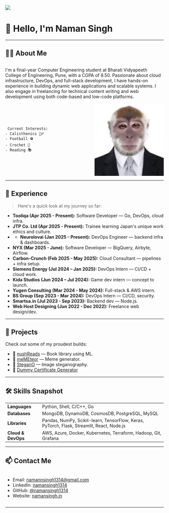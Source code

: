 ![](https://komarev.com/ghpvc/?username=namansingh1314&label=Profile+Views&style=plastic)

# 👋 Hello, I'm Naman Singh


---

## 🧑‍💻 About Me

<div style="display: flex; flex-wrap: wrap; align-items: center; justify-content: space-between;">
  <p>
    I'm a final-year Computer Engineering student at Bharati Vidyapeeth College of Engineering, Pune, with a CGPA of 8.50. Passionate about cloud infrastructure, DevOps, and full-stack development, I have hands-on experience in building dynamic web applications and scalable systems. I also engage in freelancing for technical content writing and web development using both code-based and low-code platforms.
    
    
     Current Interests:
    - Calisthenics 🤸‍♂️
    - Football ⚽
    - Crochet 🧶
    - Reading 📚
  </p>

  <img src="./pfp.gif" width="220px" alt="Profile GIF" style="max-width: 100%; margin-left: 10px;"/>
</div>

---

## 💼 Experience

> Here's a quick look at my journey so far:
- **Tooliqa (Apr 2025 - Present):** Software Developer — Go, DevOps, cloud infra.
- **JTP Co. Ltd (Apr 2025 - Present):** Trainee learning Japan's unique work ethics and culture.
- - **Neurolovai (Jan 2025 - Present):** DevOps Engineer — backend infra & dashboards.
- **NYX (Mar 2025 - June):** Software Developer — BigQuery, Airbyte, Airflow.
- **Carbon-Crunch (Feb 2025 - May 2025):** Cloud Consultant — pipelines + infra setup.
- **Siemens Energy (Jul 2024 – Jan 2025):** DevOps Intern — CI/CD + cloud work.
- **Kida Studios (Jun 2024 – Jul 2024):** Game dev intern — concept to launch.
- **Yugen Consulting (Mar 2024 - May 2024):** Full-stack & AWS intern.
- **BS Group (Sep 2023 - Mar 2024):** DevOps Intern — CI/CD, security.
- **Smartsa.in (Jul 2023 - Sep 2023):** Backend dev — Node.js.
- **Web Host Designing (Jun 2022 - Dec 2022):** Freelance web design/dev.

---

## 🚀 Projects

Check out some of my proudest builds:


- 🔗 [nushReads](https://nush-reads.vercel.app) — Book library using ML.
- 🔗 [meMEteor](https://memeteor.netlify.app) — Meme generator.
- 🔗 [SteganO](https://github.com/namansingh1314/SteganO) — Image steganography.
- 🔗 [Dummy Certificate Generator](https://github.com/namansingh1314/Dummy-Certificate-Generator)

---

## 🛠️ Skills Snapshot

<table>
  <tr>
    <td><strong>Languages</strong></td>
    <td>Python, Shell, C/C++, Go</td>
  </tr>
  <tr>
    <td><strong>Databases</strong></td>
    <td>MongoDB, DynamoDB, CosmosDB, PostgreSQL, MySQL</td>
  </tr>
  <tr>
    <td><strong>Libraries</strong></td>
    <td>Pandas, NumPy, Scikit-learn, TensorFlow, Keras, PyTorch, Flask, Streamlit, React, Node.js</td>
  </tr>
  <tr>
    <td><strong>Cloud & DevOps</strong></td>
    <td>AWS, Azure, Docker, Kubernetes, Terraform, Hadoop, Git, Grafana</td>
  </tr>
</table>

---

## 📫 Contact Me

<div style="display: flex; flex-wrap: wrap; align-items: center; justify-content: space-between;">
  <ul>
    <li>Email: <a href="mailto:namannsingh1314@gmail.com">namannsingh1314@gmail.com</a></li>
    <li>LinkedIn: <a href="https://linkedin.com/in/namansingh1314">namansingh1314</a></li>
    <li>GitHub: <a href="https://github.com/namansingh1314">@namansingh1314</a></li>
    <li>Website: <a href="https://namansingh.in">namansingh.in</a></li>
  </ul>

</div>

---





